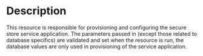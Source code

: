 # Description

This resource is responsible for provisioning and configuring the secure store
service application. The parameters passed in (except those related to database
specifics) are validated and set when the resource is run, the database values
are only used in provisioning of the service application.

